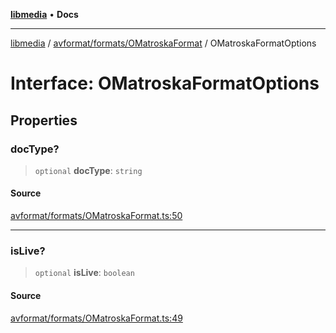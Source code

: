 [**libmedia**](../../../../README.md) • **Docs**

***

[libmedia](../../../../README.md) / [avformat/formats/OMatroskaFormat](../README.md) / OMatroskaFormatOptions

# Interface: OMatroskaFormatOptions

## Properties

### docType?

> `optional` **docType**: `string`

#### Source

[avformat/formats/OMatroskaFormat.ts:50](https://github.com/zhaohappy/libmedia/blob/acbbf6bd75e6ee4c968b9f441fe28c40f42f350d/src/avformat/formats/OMatroskaFormat.ts#L50)

***

### isLive?

> `optional` **isLive**: `boolean`

#### Source

[avformat/formats/OMatroskaFormat.ts:49](https://github.com/zhaohappy/libmedia/blob/acbbf6bd75e6ee4c968b9f441fe28c40f42f350d/src/avformat/formats/OMatroskaFormat.ts#L49)
